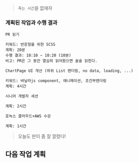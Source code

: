 > `죽는 시간`을 없애자

### 계획된 작업과 수행 결과

```
PR 읽기

키워드: 반응형을 위한 SCSS
계획: 20분
수행 결과: 10:10 ~ 10:20 (10분)
비고: PR은 그 동안 열심히 읽어왔으면 술술 읽힌다.
```

```
ChartPage UI 개선 (하위 List 렌더링, no data, loading, ...)

키워드: 바닐라js component, 애니메이션, 조건부렌더링
계획: 4시간
```

```
시니어 개발자 세션

계획: 2시간
```

```
호녹스 클라우드+AWS 수강

계획: 1시간
```

> 오늘도 판이 좀 잘 깔렸다!

## 다음 작업 계획
